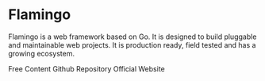 # Flamingo

Flamingo is a web framework based on Go.
It is designed to build pluggable and maintainable web projects. It is production ready, field tested and has a growing ecosystem.

<ResourceGroupTitle>Free Content</ResourceGroupTitle>
<BadgeLink colorScheme='yellow' badgeText='Read' href='https://github.com/i-love-flamingo/flamingo'>Github Repository</BadgeLink>
<BadgeLink colorScheme='yellow' badgeText='Read' href='https://docs.flamingo.me/'>Official Website</BadgeLink>
